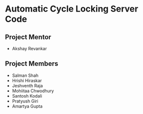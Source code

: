 # Automatic Cycle Locking Server Code

## Project Mentor
* Akshay Revankar

## Project Members

* Salman Shah
* Hrishi Hiraskar
* Jeshventh Raja
* Mohiitaa Chwodhury
* Santosh Kodali
* Pratyush Giri
* Amartya Gupta


